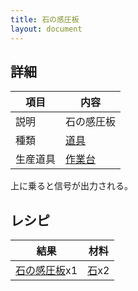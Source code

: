 ```yaml
---
title: 石の感圧板
layout: document
---
```

## 詳細

|項目|内容|
|---|---|
|説明|石の感圧板|
|種類|[道具](道具)|
|生産道具|[作業台](作業台)|

上に乗ると信号が出力される。

## レシピ

|結果|材料|
|---|---|
|[石の感圧板](石の感圧板)x1|[石](石)x2|
